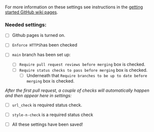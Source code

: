 
For more information on these settings see instructions in the [getting started GitHub wiki pages](https://github.com/jhudsl/DaSL_Course_Template_Bookdown/wiki/Setting-up-your-repository-settings).

### Needed settings:

- [ ] Github pages is turned on.
- [ ] `Enforce HTTPS`has been checked   

- [ ] `main` branch has been set up:
  - [ ] `Require pull request reviews before merging` box is checked.
  - [ ] `Require status checks to pass before merging` box is checked.
    - [ ] Underneath that `Require branches to be up to date before merging` box is checked.

_After the first pull request, a couple of checks will automatically happen and then appear here in settings:_

- [ ] `url_check` is required status check.
- [ ] `style-n-check` is a required status check

- [ ] All these settings have been saved!
